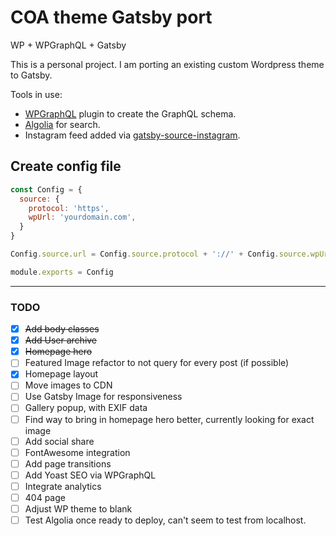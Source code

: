# COA theme Gatsby port
WP + WPGraphQL + Gatsby

This is a personal project. I am porting an existing custom Wordpress theme to Gatsby.

Tools in use:
- [WPGraphQL](https://wpgraphql.com) plugin to create the GraphQL schema.
- [Algolia](https://www.algolia.com/) for search.
- Instagram feed added via [gatsby-source-instagram](https://www.gatsbyjs.org/packages/gatsby-source-instagram/).

## Create config file
```javascript
const Config = {
  source: {
    protocol: 'https',
    wpUrl: 'yourdomain.com',
  }
}

Config.source.url = Config.source.protocol + '://' + Config.source.wpUrl;

module.exports = Config
```

---
### TODO
- [x] ~~Add body classes~~
- [x] ~~Add User archive~~
- [x] ~~Homepage hero~~
- [ ] Featured Image refactor to not query for every post (if possible)
- [x] Homepage layout
- [ ] Move images to CDN
- [ ] Use Gatsby Image for responsiveness
- [ ] Gallery popup, with EXIF data
- [ ] Find way to bring in homepage hero better, currently looking for exact image
- [ ] Add social share
- [ ] FontAwesome integration
- [ ] Add page transitions
- [ ] Add Yoast SEO via WPGraphQL
- [ ] Integrate analytics
- [ ] 404 page
- [ ] Adjust WP theme to blank
- [ ] Test Algolia once ready to deploy, can't seem to test from localhost.
